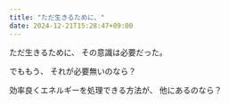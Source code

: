 ```yaml
---
title: "ただ生きるために、"
date: 2024-12-21T15:28:47+09:00
---
```

ただ生きるために、
その意識は必要だった。

でももう、
それが必要無いのなら？

効率良くエネルギーを処理できる方法が、
他にあるのなら？
